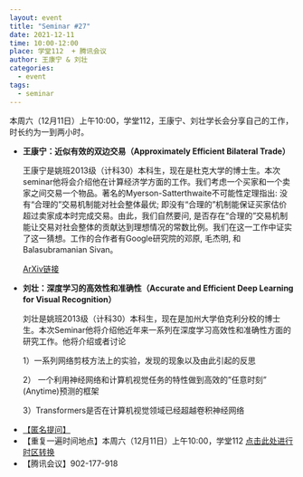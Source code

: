 ```yaml
---
layout: event
title: "Seminar #27"
date: 2021-12-11
time: 10:00-12:00
place: 学堂112  + 腾讯会议
author: 王康宁 & 刘壮
categories:
  - event
tags:
  - seminar
---
```


本周六（12月11日）上午10:00，学堂112，王康宁、刘壮学长会分享自己的工作，时长约为一到两小时。

* **王康宁：近似有效的双边交易（Approximately Efficient Bilateral Trade）**

  王康宁是姚班2013级（计科30）本科生，现在是杜克大学的博士生。本次 seminar他将会介绍他在计算经济学方面的工作。我们考虑一个买家和一个卖家之间交易一个物品。著名的Myerson-Satterthwaite不可能性定理指出: 没有“合理的”交易机制能对社会整体最优; 即没有“合理的”机制能保证买家估价超过卖家成本时完成交易。由此，我们自然要问, 是否存在“合理的”交易机制能让交易对社会整体的贡献达到理想情况的常数比例。我们在这一工作中证实了这一猜想。工作的合作者有Google研究院的邓原, 毛杰明, 和Balasubramanian Sivan。

  <a href="https://arxiv.org/abs/2111.03611">ArXiv链接</a>

* **刘壮：深度学习的高效性和准确性（Accurate and Efficient Deep Learning for Visual Recognition）**
  
  刘壮是姚班2013级（计科30）本科生，现在是加州大学伯克利分校的博士生。本次Seminar他将介绍他近年来一系列在深度学习高效性和准确性方面的研究工作。他将介绍或者讨论

  1）一系列网络剪枝方法上的实验，发现的现象以及由此引起的反思
  
  2） 一个利用神经网络和计算机视觉任务的特性做到高效的”任意时刻” (Anytime)预测的框架
  
  3）Transformers是否在计算机视觉领域已经超越卷积神经网络

<!--more-->

* [【匿名提问】](https://www.tapechat.net/uu/WP6OJU/DTZ9NEPV)
* 【重复一遍时间地点】本周六（12月11日）上午10:00，学堂112 [点击此处进行时区转换](https://www.timeanddate.com/worldclock/fixedtime.html?msg=IIIS+Seminar+%2327&iso=20211211T10&p1=33&ah=2)
* 【腾讯会议】902-177-918